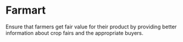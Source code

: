 # Farmart
Ensure that farmers get fair value for their product by providing better information about crop fairs and the appropriate buyers.

